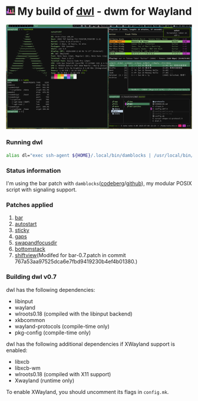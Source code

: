 # <img src="./misc/dwl-repo.png" width="24"/> My build of [dwl](https://codeberg.org/dwl/dwl) - dwm for Wayland


![](./misc/20250709_22h31m01s_grim.png)

### Running dwl
```sh
alias dl="exec ssh-agent ${HOME}/.local/bin/damblocks | /usr/local/bin/dwl"
```

### Status information
I'm using the bar patch with `damblocks`([codeberg](https://codeberg.org/unixchad/damblocks)/[github](https://github.com/gnuunixchad/damblocks)), my modular POSIX script with signaling support.

### Patches applied
1. [bar](https://codeberg.org/dwl/dwl-patches/patch/bar)
2. [autostart](https://codeberg.org/dwl/dwl-patches/patch/autostart)
3. [sticky](https://codeberg.org/dwl/dwl-patches/patch/sticky)
4. [gaps](https://codeberg.org/dwl/dwl-patches/patch/gaps)
5. [swapandfocusdir](https://codeberg.org/dwl/dwl-patches/patch/swapandfocusdir)
6. [bottomstack](https://codeberg.org/dwl/dwl-patches/patch/bottomstack)
7. [shiftview](https://codeberg.org/dwl/dwl-patches/patch/shiftview)(Modifed for bar-0.7.patch in commit 767a53aa97525dca6e7fbd9419230b4ef4b01380.)

### Building dwl v0.7
dwl has the following dependencies:
- libinput
- wayland
- wlroots0.18 (compiled with the libinput backend)
- xkbcommon
- wayland-protocols (compile-time only)
- pkg-config (compile-time only)

dwl has the following additional dependencies if XWayland support is enabled:
- libxcb
- libxcb-wm
- wlroots0.18 (compiled with X11 support)
- Xwayland (runtime only)

To enable XWayland, you should uncomment its flags in `config.mk`.
